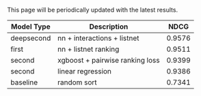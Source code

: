 This page will be periodically updated with the latest results.

| **Model Type** | **Description**                 | **NDCG** |
|----------------|---------------------------------|----------|
| deepsecond     | nn + interactions + listnet     | 0.9576   |
| first          | nn + listnet ranking            | 0.9511   |
| second         | xgboost + pairwise ranking loss | 0.9399   |
| second         | linear regression               | 0.9386   |
| baseline       | random sort                     | 0.7341   |
